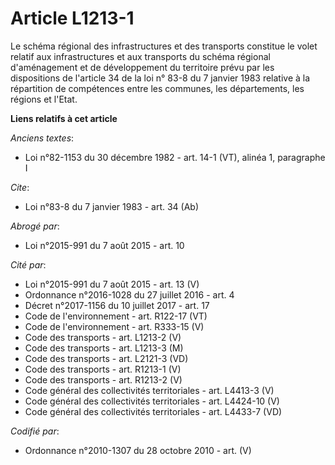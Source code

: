 # Article L1213-1

Le schéma régional des infrastructures et des transports constitue le volet relatif aux infrastructures et aux transports du
schéma régional d'aménagement et de développement du territoire prévu par les dispositions de l'article 34 de la loi n° 83-8
du 7 janvier 1983 relative à la répartition de compétences entre les communes, les départements, les régions et l'Etat.

**Liens relatifs à cet article**

_Anciens textes_:

  - Loi n°82-1153 du 30 décembre 1982 - art. 14-1 (VT), alinéa 1, paragraphe I

_Cite_:

  - Loi n°83-8 du 7 janvier 1983 - art. 34 (Ab)

_Abrogé par_:

  - Loi n°2015-991 du 7 août 2015 - art. 10

_Cité par_:

  - Loi n°2015-991 du 7 août 2015 - art. 13 (V)
  - Ordonnance n°2016-1028 du 27 juillet 2016 - art. 4
  - Décret n°2017-1156 du 10 juillet 2017 - art. 17
  - Code de l'environnement - art. R122-17 (VT)
  - Code de l'environnement - art. R333-15 (V)
  - Code des transports - art. L1213-2 (V)
  - Code des transports - art. L1213-3 (M)
  - Code des transports - art. L2121-3 (VD)
  - Code des transports - art. R1213-1 (V)
  - Code des transports - art. R1213-2 (V)
  - Code général des collectivités territoriales - art. L4413-3 (V)
  - Code général des collectivités territoriales - art. L4424-10 (V)
  - Code général des collectivités territoriales - art. L4433-7 (VD)

_Codifié par_:

  - Ordonnance n°2010-1307 du 28 octobre 2010 - art. (V)
